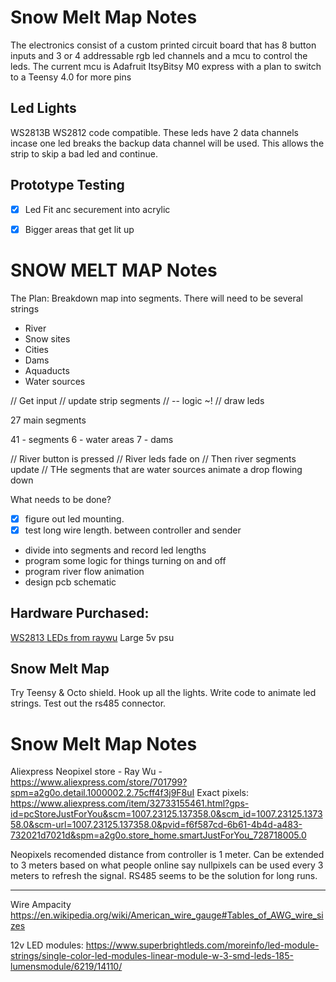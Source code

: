# Snow Melt Map Notes
The electronics consist of a custom printed circuit board that has 8 button inputs and 3 or 4
addressable rgb led channels and a mcu to control the leds. The current mcu is Adafruit ItsyBitsy M0 express
with a plan to switch to a Teensy 4.0 for more pins

## Led Lights
WS2813B  WS2812 code compatible. These leds have 2 data channels incase one led breaks the
backup data channel will be used. This allows the strip to skip a bad led and continue.

## Prototype Testing
- [x] Led Fit anc securement into acrylic
- [x] Bigger areas that get lit up


# SNOW MELT MAP Notes
The Plan:
Breakdown map into segments.
There will need to be several strings
- River
- Snow sites
- Cities
- Dams
- Aquaducts
- Water sources


// Get input
// update strip segments
// -- logic ~!
// draw leds

27 main segments

41 - segments
6 - water areas
7 - dams

// River button is pressed
// River leds fade on
// Then river segments update
// THe segments that are water sources animate a drop flowing down 

What needs to be done?
- [x] figure out led mounting.
- [x] test long wire length. between controller and sender
- divide into segments and record led lengths
- program some logic for things turning on and off
- program river flow animation
- design pcb schematic


## Hardware Purchased:
[WS2813 LEDs from raywu](https://www.aliexpress.com/item/32733155461.html)
Large 5v psu

## Snow Melt Map
Try Teensy & Octo shield. Hook up all the lights.
Write code to animate led strings.
Test out the rs485 connector.

# Snow Melt Map Notes
Aliexpress Neopixel store - Ray Wu - https://www.aliexpress.com/store/701799?spm=a2g0o.detail.1000002.2.75cff4f3j9F8uI
Exact pixels: https://www.aliexpress.com/item/32733155461.html?gps-id=pcStoreJustForYou&scm=1007.23125.137358.0&scm_id=1007.23125.137358.0&scm-url=1007.23125.137358.0&pvid=f6f587cd-6b61-4b4d-a483-732021d7021d&spm=a2g0o.store_home.smartJustForYou_728718005.0

Neopixels recomended distance from controller is 1 meter. Can be extended to 3 meters based on what people online say
nullpixels can be used every 3 meters to refresh the signal.
RS485 seems to be the solution for long runs. 
************************************************************************************************************************

Wire Ampacity
https://en.wikipedia.org/wiki/American_wire_gauge#Tables_of_AWG_wire_sizes

12v LED modules: https://www.superbrightleds.com/moreinfo/led-module-strings/single-color-led-modules-linear-module-w-3-smd-leds-185-lumensmodule/6219/14110/
